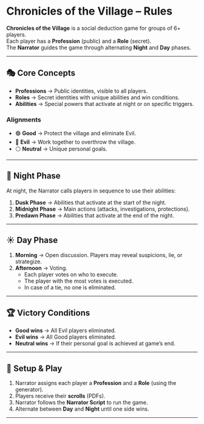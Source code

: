 
# Chronicles of the Village – Rules

**Chronicles of the Village** is a social deduction game for groups of 6+ players.  
Each player has a **Profession** (public) and a **Role** (secret).  
The **Narrator** guides the game through alternating **Night** and **Day** phases.

---

## 🎭 Core Concepts

- **Professions** → Public identities, visible to all players.  
- **Roles** → Secret identities with unique abilities and win conditions.  
- **Abilities** → Special powers that activate at night or on specific triggers.  

### Alignments
- 🟢 **Good** → Protect the village and eliminate Evil.  
- 🔴 **Evil** → Work together to overthrow the village.  
- ⚪ **Neutral** → Unique personal goals.  

---

## 🌙 Night Phase

At night, the Narrator calls players in sequence to use their abilities:

1. **Dusk Phase** → Abilities that activate at the start of the night.  
2. **Midnight Phase** → Main actions (attacks, investigations, protections).  
3. **Predawn Phase** → Abilities that activate at the end of the night.  

---

## ☀️ Day Phase

1. **Morning** → Open discussion. Players may reveal suspicions, lie, or strategize.  
2. **Afternoon** → Voting.  
   - Each player votes on who to execute.  
   - The player with the most votes is executed.  
   - In case of a tie, no one is eliminated.  

---

## 🏆 Victory Conditions

- **Good wins** → All Evil players eliminated.  
- **Evil wins** → All Good players eliminated.  
- **Neutral wins** → If their personal goal is achieved at game’s end.  

---

## 🎲 Setup & Play

1. Narrator assigns each player a **Profession** and a **Role** (using the generator).  
2. Players receive their **scrolls** (PDFs).  
3. Narrator follows the **Narrator Script** to run the game.  
4. Alternate between **Day** and **Night** until one side wins.  

---

